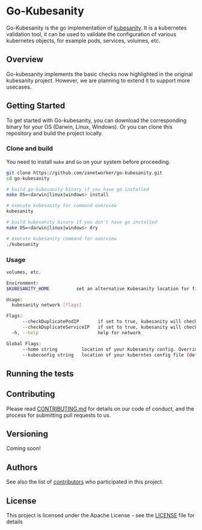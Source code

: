 # Go-Kubesanity

Go-Kubesanity is the go implementation of [kubesanity](https://github.com/brendandburns/kubesanity). It is a kubernetes validation tool, it can be used to validate the configuration of various kubernetes objects, for example pods, services, volumes, etc.

## Overview

Go-kubesanity implements the basic checks now highlighted in the original kubesanity project. However, we are planning to extend it to support more usecases. 



## Getting Started

To get started with Go-kubesanity, you can download the corresponding binary for your OS (Darwin, Linux, Windows). Or you can clone this repository and build the project locally.

### Clone and build

You need to install `make` and `Go` on your system before proceeding.

```bash
git clone https://github.com/zanetworker/go-kubesanity.git
cd go-kubesanity

# build go-kubesanity binary if you have go installed
make OS=<darwin|linux|windows> install

# execute kubesanity for command overview
kubesanity

# build kubesanity binary if you don't have go installed
make OS=<darwin|linux|windows> dry

# execute kubesanity command for overview
./kubesanity
```

### Usage

```bash
volumes, etc.

Environment:
$KUBESANITY_HOME          set an alternative Kubesanity location for files. By default, these are stored in ~/.kubesanity

Usage:
  kubesanity network [flags]

Flags:
      --checkDuplicatePodIP       if set to true, kubesanity will check for duplicate Pod IPs in all namespaces
      --checkDuplicateServiceIP   if set to true, kubesanity will check for duplicate Service IPs in all namespaces
  -h, --help                      help for network

Global Flags:
      --home string         location of your Kubesanity config. Overrides $KUBESANITY_HOME (default "/Users/user_name/.kubesanity")
      --kubeconfig string   location of your kuberntes config file (default "/Users/user_name/.kube/config")
```

## Running the tests

## Contributing

<!-- [CONTRIBUTING.md](https://gist.github.com/PurpleBooth/b24679402957c63ec426) -->
Please read [CONTRIBUTING.md](CONTRIBUTING.md) for details on our code of conduct, and the process for submitting pull requests to us.

## Versioning

Coming soon!

<!-- We use [SemVer](http://semver.org/) for versioning. For the versions available, see the [tags on this repository](https://github.com/your/project/tags).  -->

## Authors

See also the list of [contributors](https://github.com/zanetworker/go-kubesanity/graphs/contributors) who participated in this project.

## License

This project is licensed under the Apache License - see the [LICENSE](LICENSE) file for details
